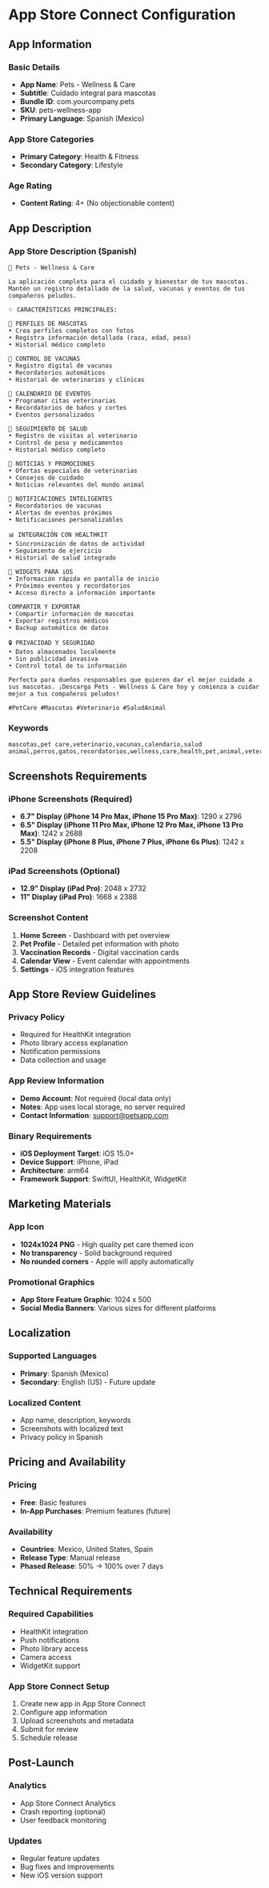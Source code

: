 # App Store Connect Configuration

## App Information

### Basic Details
- **App Name**: Pets - Wellness & Care
- **Subtitle**: Cuidado integral para mascotas
- **Bundle ID**: com.yourcompany.pets
- **SKU**: pets-wellness-app
- **Primary Language**: Spanish (Mexico)

### App Store Categories
- **Primary Category**: Health & Fitness
- **Secondary Category**: Lifestyle

### Age Rating
- **Content Rating**: 4+ (No objectionable content)

## App Description

### App Store Description (Spanish)
```
🐾 Pets - Wellness & Care

La aplicación completa para el cuidado y bienestar de tus mascotas. Mantén un registro detallado de la salud, vacunas y eventos de tus compañeros peludos.

✨ CARACTERÍSTICAS PRINCIPALES:

📱 PERFILES DE MASCOTAS
• Crea perfiles completos con fotos
• Registra información detallada (raza, edad, peso)
• Historial médico completo

💉 CONTROL DE VACUNAS
• Registro digital de vacunas
• Recordatorios automáticos
• Historial de veterinarios y clínicas

📅 CALENDARIO DE EVENTOS
• Programar citas veterinarias
• Recordatorios de baños y cortes
• Eventos personalizados

🏥 SEGUIMIENTO DE SALUD
• Registro de visitas al veterinario
• Control de peso y medicamentos
• Historial médico completo

📢 NOTICIAS Y PROMOCIONES
• Ofertas especiales de veterinarias
• Consejos de cuidado
• Noticias relevantes del mundo animal

🔔 NOTIFICACIONES INTELIGENTES
• Recordatorios de vacunas
• Alertas de eventos próximos
• Notificaciones personalizables

📊 INTEGRACIÓN CON HEALTHKIT
• Sincronización de datos de actividad
• Seguimiento de ejercicio
• Historial de salud integrado

🎯 WIDGETS PARA iOS
• Información rápida en pantalla de inicio
• Próximos eventos y recordatorios
• Acceso directo a información importante

COMPARTIR Y EXPORTAR
• Compartir información de mascotas
• Exportar registros médicos
• Backup automático de datos

🔒 PRIVACIDAD Y SEGURIDAD
• Datos almacenados localmente
• Sin publicidad invasiva
• Control total de tu información

Perfecta para dueños responsables que quieren dar el mejor cuidado a sus mascotas. ¡Descarga Pets - Wellness & Care hoy y comienza a cuidar mejor a tus compañeros peludos!

#PetCare #Mascotas #Veterinario #SaludAnimal
```

### Keywords
```
mascotas,pet care,veterinario,vacunas,calendario,salud animal,perros,gatos,recordatorios,wellness,care,health,pet,animal,veterinary,vaccine,calendar,reminder
```

## Screenshots Requirements

### iPhone Screenshots (Required)
- **6.7" Display (iPhone 14 Pro Max, iPhone 15 Pro Max)**: 1290 x 2796
- **6.5" Display (iPhone 11 Pro Max, iPhone 12 Pro Max, iPhone 13 Pro Max)**: 1242 x 2688
- **5.5" Display (iPhone 8 Plus, iPhone 7 Plus, iPhone 6s Plus)**: 1242 x 2208

### iPad Screenshots (Optional)
- **12.9" Display (iPad Pro)**: 2048 x 2732
- **11" Display (iPad Pro)**: 1668 x 2388

### Screenshot Content
1. **Home Screen** - Dashboard with pet overview
2. **Pet Profile** - Detailed pet information with photo
3. **Vaccination Records** - Digital vaccination cards
4. **Calendar View** - Event calendar with appointments
5. **Settings** - iOS integration features

## App Store Review Guidelines

### Privacy Policy
- Required for HealthKit integration
- Photo library access explanation
- Notification permissions
- Data collection and usage

### App Review Information
- **Demo Account**: Not required (local data only)
- **Notes**: App uses local storage, no server required
- **Contact Information**: support@petsapp.com

### Binary Requirements
- **iOS Deployment Target**: iOS 15.0+
- **Device Support**: iPhone, iPad
- **Architecture**: arm64
- **Framework Support**: SwiftUI, HealthKit, WidgetKit

## Marketing Materials

### App Icon
- **1024x1024 PNG** - High quality pet care themed icon
- **No transparency** - Solid background required
- **No rounded corners** - Apple will apply automatically

### Promotional Graphics
- **App Store Feature Graphic**: 1024 x 500
- **Social Media Banners**: Various sizes for different platforms

## Localization

### Supported Languages
- **Primary**: Spanish (Mexico)
- **Secondary**: English (US) - Future update

### Localized Content
- App name, description, keywords
- Screenshots with localized text
- Privacy policy in Spanish

## Pricing and Availability

### Pricing
- **Free**: Basic features
- **In-App Purchases**: Premium features (future)

### Availability
- **Countries**: Mexico, United States, Spain
- **Release Type**: Manual release
- **Phased Release**: 50% → 100% over 7 days

## Technical Requirements

### Required Capabilities
- HealthKit integration
- Push notifications
- Photo library access
- Camera access
- WidgetKit support

### App Store Connect Setup
1. Create new app in App Store Connect
2. Configure app information
3. Upload screenshots and metadata
4. Submit for review
5. Schedule release

## Post-Launch

### Analytics
- App Store Connect Analytics
- Crash reporting (optional)
- User feedback monitoring

### Updates
- Regular feature updates
- Bug fixes and improvements
- New iOS version support 